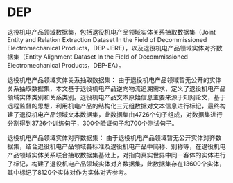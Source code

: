 # DEP


  退役机电产品领域数据集，包括退役机电产品领域实体关系抽取数据集（Joint Entity and Relation Extraction Dataset In the Field of Decommissioned Electromechanical Products，DEP-JERE），以及退役机电产品领域实体对齐数据集（Entity Alignment Dataset In the Field of Decommissioned Electromechanical Products，DEP-EA）。
  
退役机电产品领域实体关系抽取数据集：
  由于退役机电产品领域暂无公开的实体关系抽取数据集，本文基于退役机电产品逆向物流追溯需求，定义了退役机电产品领域实体类别和关系类别。退役机电产品文本原始信息主要来源于知网论文，基于远程监督的思想，利用机电产品的结构化三元组数据对文本信息进行标记，最终构建了退役机电产品领域文本数据集，此数据集由4726个句子组成，对数据集进行分割得到3726个训练句子，300个验证句子和700个测试句子。
  
 退役机电产品领域实体对齐数据集：
  由于退役机电产品领域暂无公开实体对齐数据集，结合退役机电产品领域各标准及退役机电产品中简称、别称等，在退役机电产品领域实体关系联合抽取数据集基础上，对指向真实世界中同一客体的实体进行了标记，构建了退役机电产品领域实体对齐数据集，此数据集存在13600个实体，其中标记了8120个实体对作为实体对齐参考。
  
